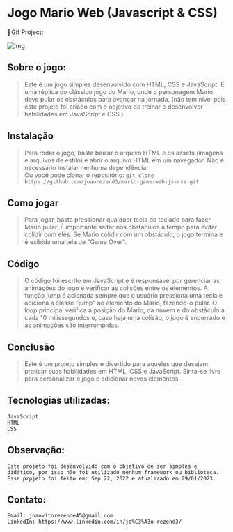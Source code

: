 # Jogo Mario Web (Javascript & CSS)

🎥Gif Project:

![img](https://github.com/joaorezend3/Mario-Game/blob/master/Mario%20Game.gif)

## Sobre o jogo:

> Este é um jogo simples desenvolvido com HTML, CSS e JavaScript. É uma réplica do clássico jogo do Mario, onde o personagem Mario deve pular os obstáculos para avançar na jornada, (não tem nível pois este projeto foi criado com o objetivo de treinar e desenvolver habilidades em JavaScript e CSS.)

## Instalação

> Para rodar o jogo, basta baixar o arquivo HTML e os assets (imagens e arquivos de estilo) e abrir o arquivo HTML em um navegador. Não é necessário instalar nenhuma dependência.<br> Ou você pode clonar o repositório:
> `git clone https://github.com/joaorezend3/mario-game-web-js-css.git`

## Como jogar

> Para jogar, basta pressionar qualquer tecla do teclado para fazer Mario pular. É importante saltar nos obstáculos a tempo para evitar colidir com eles. Se Mario colidir com um obstáculo, o jogo termina e é exibida uma tela de "Game Over".

## Código

> O código foi escrito em JavaScript e é responsável por gerenciar as animações do jogo e verificar as colisões entre os elementos. A função jump é acionada sempre que o usuário pressiona uma tecla e adiciona a classe "jump" ao elemento do Mario, fazendo-o pular. O loop principal verifica a posição do Mario, da nuvem e do obstáculo a cada 10 milissegundos e, caso haja uma colisão, o jogo é encerrado e as animações são interrompidas.

## Conclusão

> Este é um projeto simples e divertido para aqueles que desejam praticar suas habilidades em HTML, CSS e JavaScript. Sinta-se livre para personalizar o jogo e adicionar novos elementos.

## Tecnologias utilizadas:

    JavaScript
    HTML
    CSS

## Observação:

    Este projeto foi desenvolvido com o objetivo de ser simples e didático, por isso não foi utilizado nenhum framework ou biblioteca. Esse prpjeto foi feito em: Sep 22, 2022 e atualizado em 29/01/2023.

## Contato:

    Email: joaovitorezende45@gmail.com
    LinkedIn: https://www.linkedin.com/in/jo%C3%A3o-rezend3/
